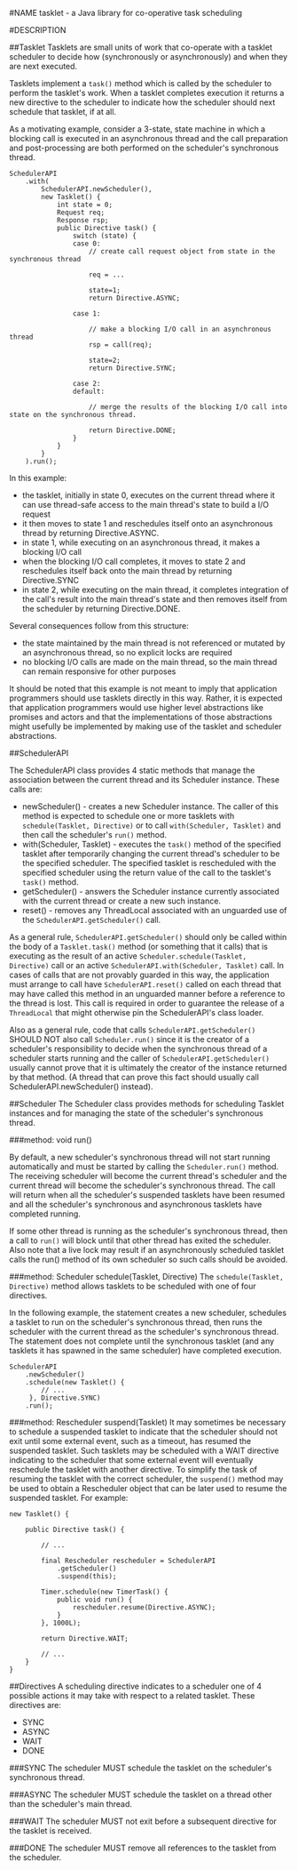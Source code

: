 #NAME
tasklet - a Java library for co-operative task scheduling

#DESCRIPTION

##Tasklet
Tasklets are small units of work that co-operate with a tasklet scheduler to decide how (synchronously or asynchronously) and when they are next executed.

Tasklets implement a <code>task()</code> method which is called by the scheduler to perform the tasklet's work. When a tasklet completes
execution it returns a new directive to the scheduler to indicate how the scheduler should next schedule
that tasklet, if at all.

As a motivating example, consider a 3-state, state machine in which a blocking call is executed in an asynchronous thread and the
call preparation and post-processing are both performed on the scheduler's synchronous thread.

	SchedulerAPI
		.with(
			SchedulerAPI.newScheduler(),
			new Tasklet() {
				int state = 0;
				Request req;
				Response rsp;
				public Directive task() {
					switch (state) {
					case 0:
						// create call request object from state in the synchronous thread

						req = ...

						state=1;
						return Directive.ASYNC;

					case 1:

						// make a blocking I/O call in an asynchronous thread
						rsp = call(req);

						state=2;
						return Directive.SYNC;

					case 2:
					default:

						// merge the results of the blocking I/O call into state on the synchronous thread.

						return Directive.DONE;
					}
				}
			}
		).run();

In this example:

* the tasklet, initially in state 0, executes on the current thread where it can use thread-safe access to the
main thread's state to build a I/O request
* it then moves to state 1 and reschedules itself onto an asynchronous thread by returning Directive.ASYNC.
* in state 1, while executing on an asynchronous thread, it makes a blocking I/O call
* when the blocking I/O call completes, it moves to state 2 and reschedules itself back onto the main thread by returning
Directive.SYNC
* in state 2, while executing on the main thread, it completes integration of the call's result into the main thread's state
and then removes itself from the scheduler by returning Directive.DONE.

Several consequences follow from this structure:

* the state maintained by the main thread is not referenced or mutated by an asynchronous thread, so no explicit locks are required
* no blocking I/O calls are made on the main thread, so the main thread can remain responsive for other purposes

It should be noted that this example is not meant to imply that application programmers should use tasklets
directly in this way. Rather, it is expected that application programmers would use higher level abstractions like
promises and actors and that the implementations of those abstractions might usefully be implemented by making
use of the tasklet and scheduler abstractions.

##SchedulerAPI

The SchedulerAPI class provides 4 static methods that manage the association between the current thread
and its Scheduler instance. These calls are:

* newScheduler() - creates a new Scheduler instance. The caller of this method is expected to schedule one or more tasklets
with <code>schedule(Tasklet, Directive)</code> or to call <code>with(Scheduler, Tasklet)</code> and then call the scheduler's <code>run()</code> method.
* with(Scheduler, Tasklet) - executes the <code>task()</code> method of the specified tasklet after temporarily changing the current thread's scheduler to be the specified
scheduler. The specified tasklet is rescheduled with the specified scheduler using the return value of the call to the tasklet's <code>task()</code> method.
* getScheduler() - answers the Scheduler instance currently associated with the current thread or create a new such instance.
* reset() - removes any ThreadLocal associated with an unguarded use of the <code>SchedulerAPI.getScheduler()</code> call.

As a general rule, <code>SchedulerAPI.getScheduler()</code> should only be called within
the body of a <code>Tasklet.task()</code> method (or something that it calls) that is executing as the result of
an active <code>Scheduler.schedule(Tasklet, Directive)</code> call or an active <code>SchedulerAPI.with(Scheduler, Tasklet)</code> call. In cases of calls that
are not provably guarded in this way, the
application must arrange to call have <code>SchedulerAPI.reset()</code> called on each thread that may have called this method in an
unguarded manner before a reference to the thread is lost. This call is required in order to guarantee the release of a <code>ThreadLocal</code>
that might otherwise pin the SchedulerAPI's class loader.

Also as a general rule, code that calls <code>SchedulerAPI.getScheduler()</code> SHOULD NOT also call <code>Scheduler.run()</code>
since it is the creator of a scheduler's responsibility to decide when the synchronous thread of a scheduler starts
running and the caller of <code>SchedulerAPI.getScheduler()</code> usually cannot prove that it is ultimately the creator
of the instance returned by that method. (A thread that can prove this fact should usually call SchedulerAPI.newScheduler() instead).

##Scheduler
The Scheduler class provides methods for scheduling Tasklet instances and for managing the state of the
scheduler's synchronous thread.

###method: void run()

By default, a new scheduler's synchronous thread will not start running automatically and must be started
by calling the <code>Scheduler.run()</code> method. The receiving scheduler will become the current thread's scheduler and
the current thread will become the scheduler's synchronous thread. The call will return when all the scheduler's suspended
tasklets have been resumed and all the scheduler's synchronous and asynchronous tasklets have completed running.

If some other thread is running as the scheduler's synchronous thread, then a call to <code>run()</code> will block until that other thread
has exited the scheduler. Also note that a live lock may result if an asynchronously scheduled tasklet calls the run() method of its own scheduler so such
calls should be avoided.

###method: Scheduler schedule(Tasklet, Directive)
The <code>schedule(Tasklet, Directive)</code> method allows tasklets to be scheduled with one of four directives.

In the following example, the statement creates a new scheduler, schedules a tasklet to run on the scheduler's synchronous thread, then runs
the scheduler with the current thread as the scheduler's synchronous thread. The statement does not complete until the synchronous
tasklet (and any tasklets it has spawned in the same scheduler) have completed execution.

	SchedulerAPI
		.newScheduler()
		.schedule(new Tasklet() {
			// ...
		 }, Directive.SYNC)
		.run();

###method: Rescheduler suspend(Tasklet)
It may sometimes be necessary to schedule a suspended tasklet to indicate that the scheduler should not exit
until some external event, such as a timeout, has resumed the suspended tasklet. Such tasklets may be scheduled with a WAIT directive indicating
to the scheduler that some external event will eventually reschedule the tasklet with another directive. To simplify
the task of resuming the tasklet with the correct scheduler, the <code>suspend()</code> method may be used to obtain a
Rescheduler object that can be later used to resume the suspended tasklet. For example:

	new Tasklet() {

		public Directive task() {

			// ...

			final Rescheduler rescheduler = SchedulerAPI
				.getScheduler()
				.suspend(this);

			Timer.schedule(new TimerTask() {
				public void run() {
					rescheduler.resume(Directive.ASYNC);
				}
			}, 1000L);

			return Directive.WAIT;

			// ...
		}
 	}


##Directives
A scheduling directive indicates to a scheduler one of 4 possible actions it may take with respect to a
related tasklet. These directives are:

* SYNC
* ASYNC
* WAIT
* DONE

###SYNC
The scheduler MUST schedule the tasklet on the scheduler's synchronous thread.

###ASYNC
The scheduler MUST schedule the tasklet on a thread other than the scheduler's main thread.

###WAIT
The scheduler MUST not exit before a subsequent directive for the tasklet is received.

###DONE
The scheduler MUST remove all references to the tasklet from the scheduler.


